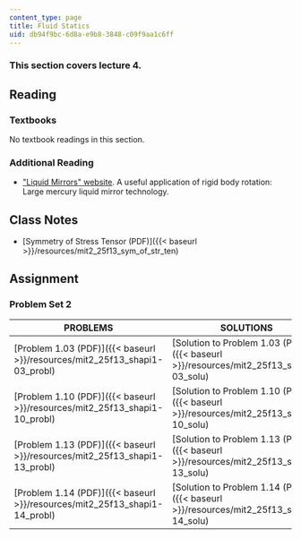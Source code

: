 ```yaml
---
content_type: page
title: Fluid Statics
uid: db94f9bc-6d8a-e9b8-3848-c09f9aa1c6ff
---
```


### This section covers lecture 4.

Reading
-------

### Textbooks

No textbook readings in this section.

### Additional Reading

*   ["Liquid Mirrors" website](http://www.astro.ubc.ca/LMT/lm/index.html). A useful application of rigid body rotation: Large mercury liquid mirror technology.

Class Notes
-----------

*   [Symmetry of Stress Tensor (PDF)]({{< baseurl >}}/resources/mit2_25f13_sym_of_str_ten)

Assignment
----------

### Problem Set 2

| PROBLEMS | SOLUTIONS |
| --- | --- |
| [Problem 1.03 (PDF)]({{< baseurl >}}/resources/mit2_25f13_shapi1-03_probl) | [Solution to Problem 1.03 (PDF)]({{< baseurl >}}/resources/mit2_25f13_shapi1-03_solu) |
| [Problem 1.10 (PDF)]({{< baseurl >}}/resources/mit2_25f13_shapi1-10_probl) | [Solution to Problem 1.10 (PDF)]({{< baseurl >}}/resources/mit2_25f13_shapi1-10_solu) |
| [Problem 1.13 (PDF)]({{< baseurl >}}/resources/mit2_25f13_shapi1-13_probl) | [Solution to Problem 1.13 (PDF)]({{< baseurl >}}/resources/mit2_25f13_shapi1-13_solu) |
| [Problem 1.14 (PDF)]({{< baseurl >}}/resources/mit2_25f13_shapi1-14_probl) | [Solution to Problem 1.14 (PDF)]({{< baseurl >}}/resources/mit2_25f13_shapi1-14_solu)